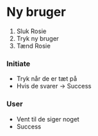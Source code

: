 # Ny bruger

1. Sluk Rosie
2. Tryk ny bruger
3. Tænd Rosie
### Initiate
- Tryk når de er tæt på
- Hvis de svarer -> Success
### User
- Vent til de siger noget
- Success